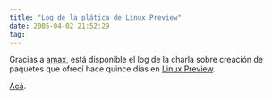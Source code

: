 ```yaml
---
title: "Log de la plática de Linux Preview"
date: 2005-04-02 21:52:29
tag: 
---
```

<p>Gracias a <a href="http://www.tech-guy.ca">amax</a>, está disponible el log de la charla sobre creación de paquetes que ofrecí hace quince días en <a href="http://www.linuxpreview.com">Linux Preview</a>.</p>
<p><a href="http://www.damog.net/files/docs/creacion-paquetes.log">Acá</a>.</p>
<br/><br/>
